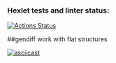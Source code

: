### Hexlet tests and linter status:
[![Actions Status](https://github.com/evg671ZXC/python-project-50/actions/workflows/hexlet-check.yml/badge.svg)](https://github.com/evg671ZXC/python-project-50/actions)

##gendiff work with flat structures

[![asciicast](https://asciinema.org/a/647948.svg)](https://asciinema.org/a/647948)